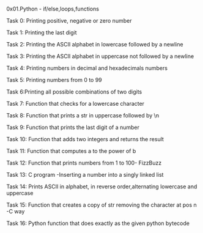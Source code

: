 0x01.Python - if/else,loops,functions

Task 0: Printing positive, negative or zero number


Task 1: Printing the last digit


Task 2: Printing the ASCII alphabet in lowercase followed by a newline


Task 3: Printing the ASCII alphabet in uppercase not followed by a newline


Task 4: Printing numbers in decimal and hexadecimals numbers


Task 5: Printing numbers from 0 to 99


Task 6:Printing all possible combinations of two digits


Task 7: Function that checks for a lowercase character


Task 8: Function that prints a str in uppercase followed by \n


Task 9: Function that prints the last digit of a number


Task 10: Function that adds two integers and returns the result


Task 11: Function that computes a to the power of b


Task 12: Function that prints numbers from 1 to 100- FizzBuzz


Task 13: C program -Inserting a number into a singly linked list


Task 14: Prints ASCII in alphabet, in reverse order,alternating lowercase and uppercase


Task 15: Function that creates a copy of str removing the character at pos n -C way


Task 16: Python function that does exactly as the given python bytecode
